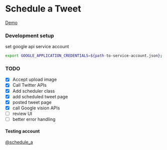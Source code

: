 # Schedule a Tweet
[Demo](http://35.192.217.33/)
### Development setup
set google api service account
```bash
export GOOGLE_APPLICATION_CREDENTIALS=${path-to-service-account.json};
```

### TODO
- [x] Accept upload image
- [x] Call Twitter APIs
- [x] Add scheduler class
- [x] add scheduled tweet page
- [x] posted tweet page
- [x] call Google vision APIs
- [ ] review UI
- [ ] better error handling

#### Testing account
[@schedule_a](https://twitter.com/schedule_a)
